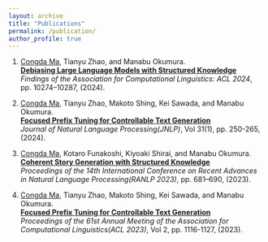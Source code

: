 ```yaml
---
layout: archive
title: "Publications"
permalink: /publication/
author_profile: true
---
```

1. <ins>Congda Ma</ins>, Tianyu Zhao, and Manabu Okumura.\
   **[Debiasing Large Language Models with Structured Knowledge](https://aclanthology.org/2024.findings-acl.612/)**\
   *Findings of the Association for Computational Linguistics: ACL 2024*, pp. 10274–10287, (2024).

2. <ins>Congda Ma</ins>, Tianyu Zhao, Makoto Shing, Kei Sawada, and Manabu Okumura.\
   **[Focused Prefix Tuning for Controllable Text Generation](https://doi.org/10.5715/jnlp.31.250)**\
   *Journal of Natural Language Processing(JNLP)*, Vol 31(1), pp. 250-265, (2024).
   
3. <ins>Congda Ma</ins>, Kotaro Funakoshi, Kiyoaki Shirai, and Manabu Okumura.\
   **[Coherent Story Generation with Structured Knowledge](https://aclanthology.org/2023.ranlp-1.74/)**\
   *Proceedings of the 14th International Conference on Recent Advances in Natural Language Processing(RANLP 2023)*, pp. 681–690, (2023).
   
4. <ins>Congda Ma</ins>, Tianyu Zhao, Makoto Shing, Kei Sawada, and Manabu Okumura.\
   **[Focused Prefix Tuning for Controllable Text Generation](https://aclanthology.org/2023.acl-short.96)**\
   *Proceedings of the 61st Annual Meeting of the Association for Computational Linguistics(ACL 2023)*, Vol 2, pp. 1116-1127, (2023). 
